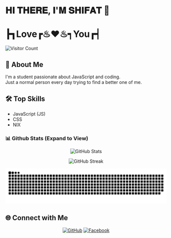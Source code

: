  # 𝐇𝐈 𝐓𝐇𝐄𝐑𝐄, 𝐈'𝐌 𝐒𝐇𝐈𝐅𝐀𝐓 👋
# ┣┓Love┏♨❤♨┑You┏┥
![Visitor Count](https://komarev.com/ghpvc/?username=KAKASHI-V5&color=blueviolet)

## 👤 About Me
I'm a student passionate about JavaScript and coding.  
Just a normal person every day trying to find a better one of me.

## 🛠️ Top Skills

- JavaScript (JS)
- CSS
- NIX




### 📊 Github Stats (Expand to View) 

 <p align="center">
  <img src="https://github-readme-stats.vercel.app/api?username=ntkhang03&show_icons=true&theme=radical" alt="GitHub Stats" />
</p>

<p align="center">
  <img src="https://github-readme-streak-stats.herokuapp.com/?user=ntkhang03&theme=radical" alt="GitHub Streak" />
</p> 


</details>

<p align="center">
<img src="https://github.com/Platane/snk/raw/output/github-contribution-grid-snake.svg" alt="nz" width="700"/>
</p>

## 🌐 Connect with Me
<p align="center">
	<a href="https://github.com/KAKASHI-V5/"><img src="https://img.icons8.com/bubbles/50/000000/github.png" alt="GitHub"/></a>
	<a href="https://www.facebook.com/darkshifat/"><img src="https://img.icons8.com/bubbles/50/000000/facebook.png" alt="Facebook"/></a>
	
</p>

